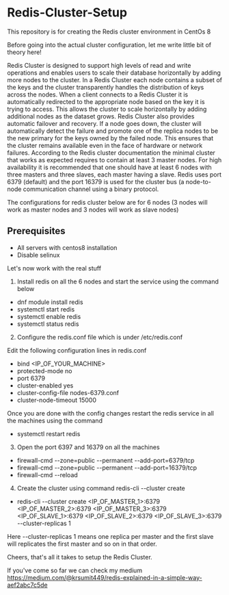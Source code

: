 # Redis-Cluster-Setup
This repository is for creating the Redis cluster environment in CentOs 8 

Before going into the actual cluster configuration, let me write little bit of theory here!

Redis Cluster is designed to support high levels of read and write operations and enables users to scale their database horizontally by adding more nodes to the cluster. In a Redis Cluster each node contains a subset of the keys and the cluster transparently handles the distribution of keys across the nodes. When a client connects to a Redis Cluster it is automatically redirected to the appropriate node based on the key it is trying to access. This allows the cluster to scale horizontally by adding additional nodes as the dataset grows. Redis Cluster also provides automatic failover and recovery. If a node goes down, the cluster will automatically detect the failure and promote one of the replica nodes to be the new primary for the keys owned by the failed node. This ensures that the cluster remains available even in the face of hardware or network failures. According to the Redis cluster documentation the minimal cluster that works as expected requires to contain at least 3 master nodes. For high availability it is recommended that one should have at least 6 nodes with three masters and three slaves, each master having a slave. Redis uses port 6379 (default) and the port 16379 is used for the cluster bus (a node-to-node communication channel using a binary protocol.

The configurations for redis cluster below are for 6 nodes (3 nodes will work as master nodes and 3 nodes will work as slave nodes)

## Prerequisites
* All servers with centos8 installation 
* Disable selinux

Let's now work with the real stuff

1) Install redis on all the 6 nodes and start the service using the command below

* dnf module install redis
* systemctl start redis
* systemctl enable redis
* systemctl status redis

2) Configure the redis.conf file which is under /etc/redis.conf

Edit the following configuration lines in redis.conf

* bind  <IP_OF_YOUR_MACHINE>
* protected-mode no
* port 6379
* cluster-enabled yes
* cluster-config-file nodes-6379.conf
* cluster-node-timeout 15000

Once you are done with the config changes restart the redis service in all the machines using the command
* systemctl restart redis

3) Open the port 6397 and 16379 on all the machines

* firewall-cmd --zone=public --permanent --add-port=6379/tcp 
* firewall-cmd --zone=public --permanent --add-port=16379/tcp 
* firewall-cmd --reload

4) Create the cluster using command redis-cli --cluster create

* redis-cli --cluster create <IP_OF_MASTER_1>:6379 <IP_OF_MASTER_2>:6379 <IP_OF_MASTER_3>:6379 <IP_OF_SLAVE_1>:6379 <IP_OF_SLAVE_2>:6379 <IP_OF_SLAVE_3>:6379 --cluster-replicas 1

Here --cluster-replicas 1 means one replica per master and the first slave will replicates the first master and so on in that order.

Cheers, that's all it takes to setup the Redis Cluster.

If you've come so far we can check my medium 
https://medium.com/@krsumit449/redis-explained-in-a-simple-way-aef2abc7c5de

